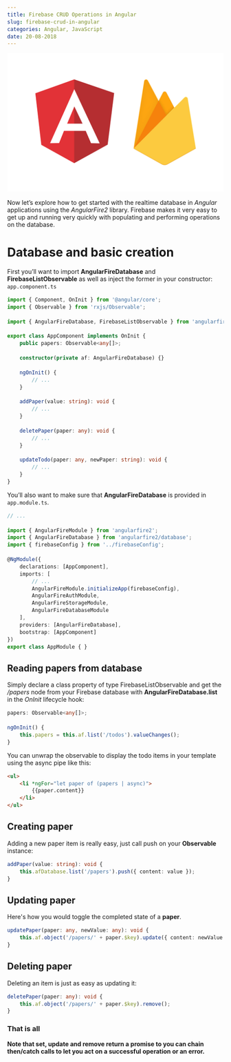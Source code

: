```yaml
---
title: Firebase CRUD Operations in Angular
slug: firebase-crud-in-angular
categories: Angular, JavaScript
date: 20-08-2018
---
```


![Firebase CRUD Operations in Angular](media/header.png)

Now let’s explore how to get started with the realtime database in *Angular* applications using the *AngularFire2* library. 
Firebase makes it very easy to get up and running very quickly with populating and performing operations on the database.

# Database and basic creation

First you’ll want to import **AngularFireDatabase** and **FirebaseListObservable** as well as inject the former in your constructor: `app.component.ts`

```typescript
import { Component, OnInit } from '@angular/core';
import { Observable } from 'rxjs/Observable';

import { AngularFireDatabase, FirebaseListObservable } from 'angularfire2/database';

export class AppComponent implements OnInit {
    public papers: Observable<any[]>;

    constructor(private af: AngularFireDatabase) {}

    ngOnInit() {
        // ...
    }

    addPaper(value: string): void {
        // ...
    }

    deletePaper(paper: any): void {
        // ...
    }

    updateTodo(paper: any, newPaper: string): void {
        // ...
    }
}
```

You’ll also want to make sure that **AngularFireDatabase** is provided in `app.module.ts`.

```typescript
// ...

import { AngularFireModule } from 'angularfire2';
import { AngularFireDatabase } from 'angularfire2/database';
import { firebaseConfig } from '../firebaseConfig';

@NgModule({
    declarations: [AppComponent],
    imports: [
        // ...
        AngularFireModule.initializeApp(firebaseConfig),
        AngularFireAuthModule,
        AngularFireStorageModule,
        AngularFireDatabaseModule
    ],
    providers: [AngularFireDatabase],
    bootstrap: [AppComponent]
})
export class AppModule { }
```

## Reading papers from database

Simply declare a class property of type FirebaseListObservable and get the */papers* node from your Firebase database with **AngularFireDatabase.list** in the *OnInit* lifecycle hook:

```typescript
papers: Observable<any[]>;

ngOnInit() {
    this.papers = this.af.list('/todos').valueChanges();
}
```

You can unwrap the observable to display the todo items in your template using the async pipe like this:

```html
<ul>
    <li *ngFor="let paper of (papers | async)">
        {{paper.content}}
    </li>
</ul>
```

## Creating paper

Adding a new paper item is really easy, just call push on your **Observable** instance:

```typescript
addPaper(value: string): void {
    this.afDatabase.list('/papers').push({ content: value });
}
```

## Updating paper

Here's how you would toggle the completed state of a __paper__.

```typescript
updatePaper(paper: any, newValue: any): void {
    this.af.object('/papers/' + paper.$key).update({ content: newValue });
}
```

## Deleting paper

Deleting an item is just as easy as updating it:

```typescript
deletePaper(paper: any): void {
    this.af.object('/papers/' + paper.$key).remove();
}
```

### That is all

**Note that __set__, __update__ and __remove__ return a promise to you can chain __then/catch__ calls to let you act on a successful operation or an error.**